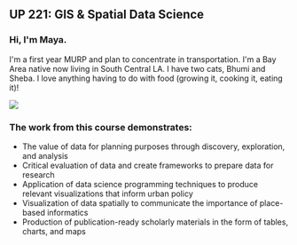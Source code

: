 ## UP 221: GIS & Spatial Data Science
### Hi, I'm Maya.

I'm a first year MURP and plan to concentrate in transportation. I'm a Bay Area native now living in South Central LA. I have two cats, Bhumi and Sheba. I love anything having to do with food (growing it, cooking it, eating it)! 

<a href="https://lh3.googleusercontent.com/XKR6rzOol3f2_8X0JOy8z9FAu09OMSAInWxX-j8OMItVlxH29eXW1JTP2DjaCVBd24_moCCguv8ll1VppHxa5VoLNB302UDUMk5i5OKDWjj6OKHUpdL6m59Kf67kD3Y8MhgbMJ1P=w2400?source=screenshot.guru"> <img src="https://lh3.googleusercontent.com/XKR6rzOol3f2_8X0JOy8z9FAu09OMSAInWxX-j8OMItVlxH29eXW1JTP2DjaCVBd24_moCCguv8ll1VppHxa5VoLNB302UDUMk5i5OKDWjj6OKHUpdL6m59Kf67kD3Y8MhgbMJ1P=w600-h315-p-k" /> </a>

### The work from this course demonstrates:
- The value of data for planning purposes through discovery, exploration, and analysis
- Critical evaluation of data and create frameworks to prepare data for research
- Application of data science programming techniques to produce relevant visualizations that inform urban policy
- Visualization of data spatially to communicate the importance of place-based informatics
- Production of publication-ready scholarly materials in the form of tables, charts, and maps
